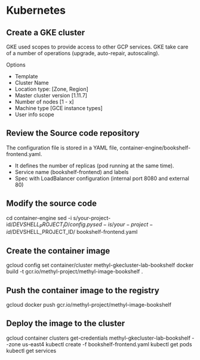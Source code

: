 # Kubernetes
## Create a GKE cluster
GKE used scopes to provide access to other GCP services. GKE take care of a number of operations (upgrade, auto-repair, autoscaling).

Options
 - Template
 - Cluster Name
 - Location type: [Zone, Region]
 - Master cluster version [1.11.7]
 - Number of nodes [1 - x]
 - Machine type [GCE instance types]
 - User info scope

## Review the Source code repository
The configuration file is stored in a YAML file, container-engine/bookshelf-frontend.yaml.
 - It defines the number of replicas (pod running at the same time).
 - Service name (bookshelf-frontend) and labels
 - Spec with LoadBalancer configuration (internal port 8080 and external 80)

## Modify the source code
cd container-engine
sed -i s/your-project-id/$DEVSHELL_PROJECT_ID/ config.py
sed -i s/your-project-id/$DEVSHELL_PROJECT_ID/ bookshelf-frontend.yaml

## Create the container image
gcloud config set container/cluster methyl-gkecluster-lab-bookshelf
docker build -t gcr.io/methyl-project/methyl-image-bookshelf .

## Push the container image to the registry
gcloud docker push gcr.io/methyl-project/methyl-image-bookshelf

## Deploy the image to the cluster
gcloud container clusters get-credentials methyl-gkecluster-lab-bookshelf --zone us-east4
kubectl create -f bookshelf-frontend.yaml
kubectl get pods
kubectl get services

